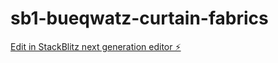 # sb1-bueqwatz-curtain-fabrics

[Edit in StackBlitz next generation editor ⚡️](https://stackblitz.com/~/github.com/plantbob0101/sb1-bueqwatz-curtain-fabrics)